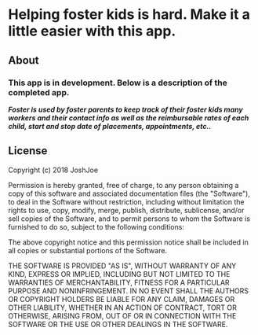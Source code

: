 # Helping foster kids is hard. Make it a little easier with this app.

## About

### This app is in development. Below is a description of the completed app.

**_Foster is used by foster parents to keep track of their foster kids many workers and their contact info
as well as the reimbursable rates of each child, start and stop date of placements, appointments, etc.._**

## License

Copyright (c) 2018 JoshJoe

Permission is hereby granted, free of charge, to any person obtaining a copy of this software and associated documentation files (the "Software"), to deal in the Software without restriction, including without limitation the rights to use, copy, modify, merge, publish, distribute, sublicense, and/or sell copies of the Software, and to permit persons to whom the Software is furnished to do so, subject to the following conditions:

The above copyright notice and this permission notice shall be included in all copies or substantial portions of the Software.

THE SOFTWARE IS PROVIDED "AS IS", WITHOUT WARRANTY OF ANY KIND, EXPRESS OR IMPLIED, INCLUDING BUT NOT LIMITED TO THE WARRANTIES OF MERCHANTABILITY, FITNESS FOR A PARTICULAR PURPOSE AND NONINFRINGEMENT. IN NO EVENT SHALL THE AUTHORS OR COPYRIGHT HOLDERS BE LIABLE FOR ANY CLAIM, DAMAGES OR OTHER LIABILITY, WHETHER IN AN ACTION OF CONTRACT, TORT OR OTHERWISE, ARISING FROM, OUT OF OR IN CONNECTION WITH THE SOFTWARE OR THE USE OR OTHER DEALINGS IN THE SOFTWARE.
